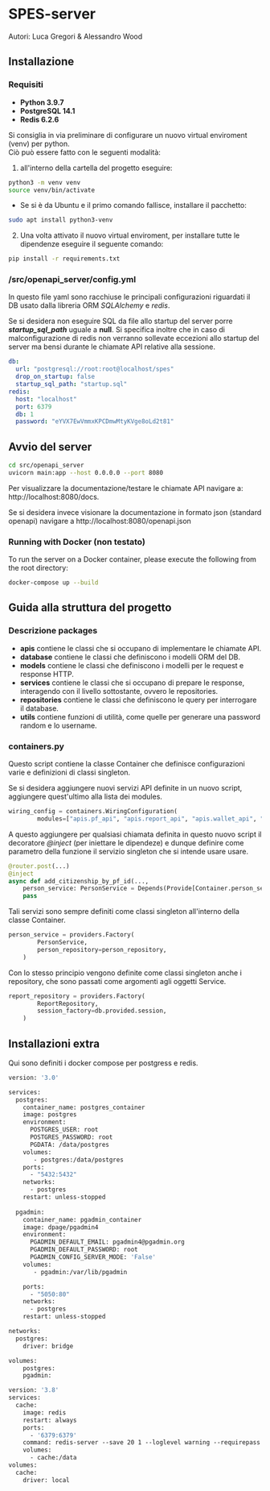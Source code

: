 # SPES-server
Autori: Luca Gregori & Alessandro Wood

## Installazione

### Requisiti

- **Python 3.9.7**
- **PostgreSQL 14.1**
- **Redis 6.2.6**

Si consiglia in via preliminare di configurare un nuovo virtual enviroment (venv) per python. \
Ciò può essere fatto con le seguenti modalità:
1) all'interno della cartella del progetto eseguire:
```bash
python3 -m venv venv
source venv/bin/activate
```
- Se si è da Ubuntu e il primo comando fallisce, installare il pacchetto:
```bash
sudo apt install python3-venv
```
2) Una volta attivato il nuovo virtual enviroment, per installare tutte le dipendenze eseguire il seguente comando:
```bash
pip install -r requirements.txt 
```
### /src/openapi_server/config.yml
In questo file yaml sono racchiuse le principali configurazioni riguardati il DB usato dalla libreria ORM _SQLAlchemy_ e _redis_.

Se si desidera non eseguire SQL da file allo startup del server porre ***startup_sql_path*** uguale a **null**.
Si specifica inoltre che in caso di malconfigurazione di redis non verranno sollevate eccezioni allo startup del server ma bensi durante le chiamate API relative alla sessione.
```yaml
db:
  url: "postgresql://root:root@localhost/spes"
  drop_on_startup: false
  startup_sql_path: "startup.sql"
redis:
  host: "localhost"
  port: 6379
  db: 1
  password: "eYVX7EwVmmxKPCDmwMtyKVge8oLd2t81"

```

## Avvio del server
```bash
cd src/openapi_server
uvicorn main:app --host 0.0.0.0 --port 8080
```
Per visualizzare la documentazione/testare le chiamate API navigare a:
http://localhost:8080/docs.

Se si desidera invece visionare la documentazione in formato json (standard openapi) navigare a http://localhost:8080/openapi.json

### Running with Docker (non testato)

To run the server on a Docker container, please execute the following from the root directory:

```bash
docker-compose up --build
```

## Guida alla struttura del progetto
### Descrizione packages
- **apis** contiene le classi che si occupano di implementare le chiamate API.
- **database**  contiene le classi che definiscono i modelli ORM del DB.
- **models**   contiene le classi che definiscono i modelli per le request e response HTTP.
- **services** contiene le classi che si occupano di prepare le response, interagendo con il livello sottostante, ovvero le repositories.
- **repositories** contiene le classi che definiscono le query per interrogare il database.
- **utils** contiene funzioni di utilità, come quelle per generare una password random e lo username.
### containers.py
Questo script contiene la classe Container che definisce configurazioni varie e definizioni di classi singleton.

Se si desidera aggiungere nuovi servizi API definite in un nuovo script, aggiungere quest'ultimo alla lista dei modules.
```python
wiring_config = containers.WiringConfiguration(
        modules=["apis.pf_api", "apis.report_api", "apis.wallet_api", "apis.auth_api", "security_api"])
```
A questo aggiungere per qualsiasi chiamata definita in questo nuovo script il decoratore *@inject* (per iniettare le dipendeze)
e dunque definire come parametro della funzione il servizio singleton che si intende usare usare.
```python
@router.post(...)
@inject
async def add_citizenship_by_pf_id(...,
    person_service: PersonService = Depends(Provide[Container.person_service])):
    pass
```
Tali servizi sono sempre definiti come classi singleton all'interno della classe Container.

``` python
person_service = providers.Factory(
        PersonService,
        person_repository=person_repository,
    )
```

Con lo stesso principio vengono definite come classi singleton anche i repository, che sono passati come argomenti agli oggetti Service.
```python
report_repository = providers.Factory(
        ReportRepository,
        session_factory=db.provided.session,
    )
```

## Installazioni extra
Qui sono definiti i docker compose per postgress e redis.
```dockerfile
version: '3.0'

services:
  postgres:
    container_name: postgres_container
    image: postgres
    environment:
      POSTGRES_USER: root
      POSTGRES_PASSWORD: root
      PGDATA: /data/postgres
    volumes:
       - postgres:/data/postgres
    ports:
      - "5432:5432"
    networks:
      - postgres
    restart: unless-stopped
  
  pgadmin:
    container_name: pgadmin_container
    image: dpage/pgadmin4
    environment:
      PGADMIN_DEFAULT_EMAIL: pgadmin4@pgadmin.org
      PGADMIN_DEFAULT_PASSWORD: root
      PGADMIN_CONFIG_SERVER_MODE: 'False'
    volumes:
       - pgadmin:/var/lib/pgadmin

    ports:
      - "5050:80"
    networks:
      - postgres
    restart: unless-stopped

networks:
  postgres:
    driver: bridge

volumes:
    postgres:
    pgadmin:
```
```dockerfile
version: '3.8'
services:
  cache:
    image: redis
    restart: always
    ports:
      - '6379:6379'
    command: redis-server --save 20 1 --loglevel warning --requirepass eYVX7EwVmmxKPCDmwMtyKVge8oLd2t81
    volumes: 
      - cache:/data
volumes:
  cache:
    driver: local
```

